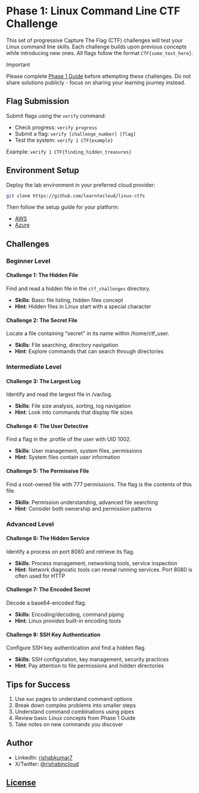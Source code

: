 # Phase 1: Linux Command Line CTF Challenge

This set of progressive Capture The Flag (CTF) challenges will test your Linux command line skills. Each challenge builds upon previous concepts while introducing new ones. All flags follow the format `CTF{some_text_here}`.

> [!IMPORTANT]  
> Please complete [Phase 1 Guide](https://learntocloud.guide/phase1/) before attempting these challenges. Do not share solutions publicly - focus on sharing your learning journey instead.

## Flag Submission

Submit flags using the `verify` command:
- Check progress: `verify progress`
- Submit a flag: `verify [challenge_number] [flag]`
- Test the system: `verify 1 CTF{example}`

Example: `verify 1 CTF{finding_hidden_treasures}`

## Environment Setup

Deploy the lab environment in your preferred cloud provider:

```sh
git clone https://github.com/learntocloud/linux-ctfs
```

Then follow the setup guide for your platform:
- [AWS](./aws/README.md)
- [Azure](./azure/README.md)

## Challenges

### Beginner Level

#### Challenge 1: The Hidden File
Find and read a hidden file in the `ctf_challenges` directory.
- **Skills**: Basic file listing, hidden files concept
- **Hint**: Hidden files in Linux start with a special character

#### Challenge 2: The Secret File
Locate a file containing "secret" in its name within /home/ctf_user.
- **Skills**: File searching, directory navigation
- **Hint**: Explore commands that can search through directories

### Intermediate Level

#### Challenge 3: The Largest Log
Identify and read the largest file in /var/log.
- **Skills**: File size analysis, sorting, log navigation
- **Hint**: Look into commands that display file sizes

#### Challenge 4: The User Detective
Find a flag in the .profile of the user with UID 1002.
- **Skills**: User management, system files, permissions
- **Hint**: System files contain user information

#### Challenge 5: The Permissive File
Find a root-owned file with 777 permissions. The flag is the contents of this file.
- **Skills**: Permission understanding, advanced file searching
- **Hint**: Consider both ownership and permission patterns

### Advanced Level

#### Challenge 6: The Hidden Service
Identify a process on port 8080 and retrieve its flag.
- **Skills**: Process management, networking tools, service inspection
- **Hint**: Network diagnostic tools can reveal running services. Port 8080 is often used for HTTP

#### Challenge 7: The Encoded Secret
Decode a base64-encoded flag.
- **Skills**: Encoding/decoding, command piping
- **Hint**: Linux provides built-in encoding tools

#### Challenge 8: SSH Key Authentication
Configure SSH key authentication and find a hidden flag.
- **Skills**: SSH configuration, key management, security practices
- **Hint**: Pay attention to file permissions and hidden directories

## Tips for Success

1. Use `man` pages to understand command options
2. Break down complex problems into smaller steps
3. Understand command combinations using pipes
4. Review basic Linux concepts from Phase 1 Guide
5. Take notes on new commands you discover

## Author

- LinkedIn: [rishabkumar7](https://linkedin.com/in/rishabkumar7)
- X/Twitter: [@rishabincloud](https://x.com/rishabincloud)

## [License](LICENSE)